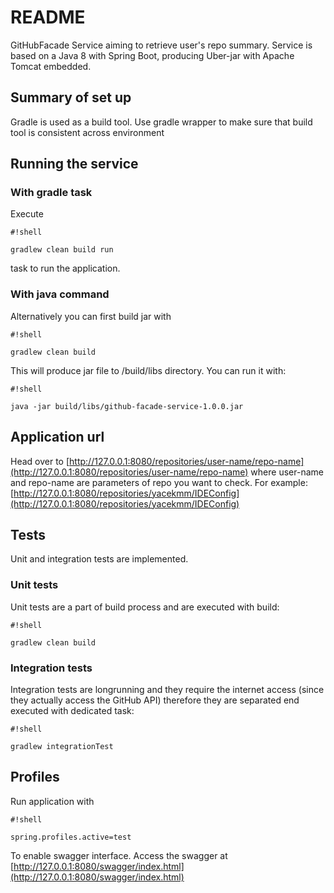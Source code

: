# README #
GitHubFacade Service aiming to retrieve user's repo summary. Service is based on a Java 8 with Spring Boot, producing Uber-jar with Apache Tomcat embedded.

## Summary of set up ##
Gradle is used as a build tool. Use gradle wrapper to make sure that build tool is consistent across environment

## Running the service ##

### With gradle task ###
Execute 

```
#!shell

gradlew clean build run
```
 
task to run the application.

### With java command ###
Alternatively you can first build jar with 

```
#!shell

gradlew clean build
```
This will produce jar file to /build/libs directory. You can run it with:

```
#!shell

java -jar build/libs/github-facade-service-1.0.0.jar
```

## Application url ##
Head over to
[http://127.0.0.1:8080/repositories/user-name/repo-name](http://127.0.0.1:8080/repositories/user-name/repo-name)
where user-name and repo-name are parameters of repo you want to check. For example:
[http://127.0.0.1:8080/repositories/yacekmm/IDEConfig](http://127.0.0.1:8080/repositories/yacekmm/IDEConfig)

## Tests ##
Unit and integration tests are implemented. 

### Unit tests ###
Unit tests are a part of build process and are executed with build:

```
#!shell

gradlew clean build
```

### Integration tests ###

Integration tests are longrunning and they require the internet access (since they actually access the GitHub API) therefore they are separated end executed with dedicated task:

```
#!shell

gradlew integrationTest
```


## Profiles ##
Run application with 

```
#!shell

spring.profiles.active=test
```
To enable swagger interface. Access the swagger at
[http://127.0.0.1:8080/swagger/index.html](http://127.0.0.1:8080/swagger/index.html)